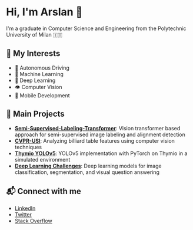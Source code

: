 # Hi, I'm Arslan 👋

I'm a graduate in Computer Science and Engineering from the Polytechnic University of Milan 🇮🇹

## 🌟 My Interests

- 🚗 Autonomous Driving
- 🤖 Machine Learning
- 🧠 Deep Learning
- 👁️ Computer Vision
- 📱 Mobile Development

## 🔧 Main Projects

- [**Semi-Supervised-Labeling-Transformer**](https://github.com/arstek131/Semi-Supervised-Labeling-Transformer):  Vision transformer based approach for semi-supervised image labeling and alignment detection
- [**CVPR-USI**](https://github.com/arstek131/CVPR-project-USI): Analyzing billiard table features using computer vision techniques
- [**Thymio YOLOv5**](https://github.com/arstek131/Thymio-Discovers-USI): YOLOv5 implementation with PyTorch on Thymio in a simulated environment
- [**Deep Learning Challenges**](https://github.com/arstek131/an2dl-ali-menta-sorrentino): Deep learning models for image classification, segmentation, and visual question answering

## 📬 Connect with me

- [LinkedIn](https://linkedin.com/in/arslan-ali-1804bbb1)
- [Twitter](https://twitter.com/arslanali20)
- [Stack Overflow](https://stackoverflow.com/users/8083156)

